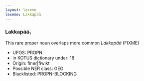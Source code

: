 ```yaml
---
layout: lexeme
lexeme: Lakkapää
---
```


###  Lakkapää₁

This rare proper noun overlaps more common *Lakkapää* (FIXME)
* UPOS:  PROPN
* in KOTUS dictionary under:  18
* Origin:  finer|fiwikt
* Possible NER class:  GEO
* Blacklisted:  PROPN-BLOCKING

